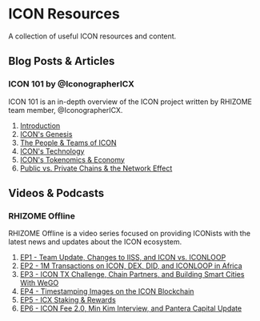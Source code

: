 # ICON Resources
A collection of useful ICON resources and content.

## Blog Posts & Articles
### ICON 101 by @IconographerICX
ICON 101 is an in-depth overview of the ICON project written by RHIZOME team member, @IconographerICX.
1. [Introduction](https://rhizomeicx.com/icon-101-introduction/)
2. [ICON's Genesis](https://rhizomeicx.com/icon-101-icons-genesis/)
3. [The People & Teams of ICON](https://rhizomeicx.com/icon-101-the-people-team/)
4. [ICON's Technology](https://rhizomeicx.com/icon-101-icons-technology/)
5. [ICON's Tokenomics & Economy](https://rhizomeicx.com/icon-101-icon-tokenomics-economy/)
6. [Public vs. Private Chains & the Network Effect](https://rhizomeicx.com/icon-101-public-vs-private-chains-the-network-effect/)

## Videos & Podcasts

### RHIZOME Offline
RHIZOME Offline is a video series focused on providing ICONists with the latest news and updates about the ICON ecosystem.
1. [EP1 - Team Update, Changes to IISS, and ICON vs. ICONLOOP](https://www.youtube.com/watch?v=0QX7VuqC1xw)
2. [EP2 - 1M Transactions on ICON, DEX, DID, and ICONLOOP in Africa](https://www.youtube.com/watch?v=7aRhMneKXWM)
3. [EP3 - ICON TX Challenge, Chain Partners, and Building Smart Cities With WeGO](https://www.youtube.com/watch?v=h6wAAOPMcgM)
4. [EP4 - Timestamping Images on the ICON Blockchain](https://www.youtube.com/watch?v=AK5r-1gwMN8)
5. [EP5 - ICX Staking & Rewards](https://www.youtube.com/watch?v=brHPoABY8sI)
6. [EP6 - ICON Fee 2.0, Min Kim Interview, and Pantera Capital Update](https://www.youtube.com/watch?v=luWU9_XhCDI)
